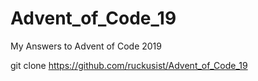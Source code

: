 # Advent_of_Code_19

My Answers to Advent of Code 2019

git clone https://github.com/ruckusist/Advent_of_Code_19